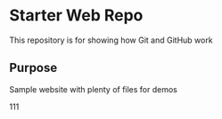 # Starter Web Repo

This repository is for showing how Git and GitHub work

## Purpose

Sample website with plenty of files for demos

111